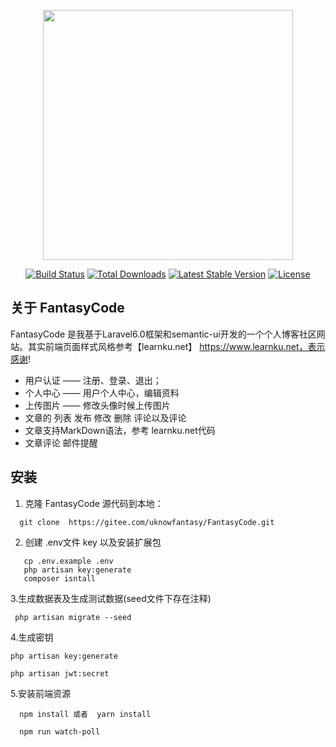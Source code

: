 <p align="center">
<img src="https://res.cloudinary.com/dtfbvvkyp/image/upload/v1566331377/laravel-logolockup-cmyk-red.svg" width="400"></p>

<p align="center">
<a href="https://travis-ci.org/laravel/framework"><img src="https://travis-ci.org/laravel/framework.svg" alt="Build Status"></a>
<a href="https://packagist.org/packages/laravel/framework"><img src="https://poser.pugx.org/laravel/framework/d/total.svg" alt="Total Downloads"></a>
<a href="https://packagist.org/packages/laravel/framework"><img src="https://poser.pugx.org/laravel/framework/v/stable.svg" alt="Latest Stable Version"></a>
<a href="https://packagist.org/packages/laravel/framework"><img src="https://poser.pugx.org/laravel/framework/license.svg" alt="License"></a>
</p>

## 关于 FantasyCode

FantasyCode 是我基于Laravel6.0框架和semantic-ui开发的一个个人博客社区网站。其实前端页面样式风格参考【learnku.net】 https://www.learnku.net，表示感谢!
- 用户认证 —— 注册、登录、退出；
- 个人中心 —— 用户个人中心，编辑资料
- 上传图片 —— 修改头像时候上传图片
- 文章的 列表 发布 修改 删除 评论以及评论
- 文章支持MarkDown语法，参考 learnku.net代码
- 文章评论 邮件提醒

## 安装

1. 克隆 FantasyCode 源代码到本地：

```
  git clone  https://gitee.com/uknowfantasy/FantasyCode.git
```

2. 创建 .env文件 key 以及安装扩展包
```$xslt
   cp .env.example .env
   php artisan key:generate
   composer isntall
```
3.生成数据表及生成测试数据(seed文件下存在注释)
```$xslt
 php artisan migrate --seed

```

4.生成密钥

```$xslt
php artisan key:generate

php artisan jwt:secret
```

5.安装前端资源
```$xslt
  npm install 或者  yarn install
  
  npm run watch-poll

```

